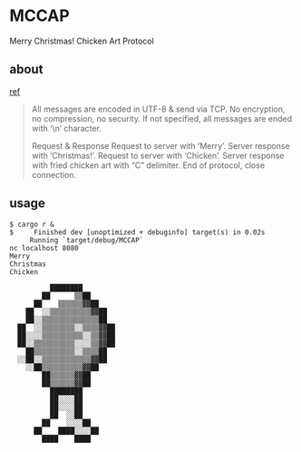 # MCCAP
Merry Christmas! Chicken Art Protocol

## about
[ref](https://pages.d-sato.net/2023/12/13/post.html)

> All messages are encoded in UTF-8 & send via TCP. No encryption, no compression, no security. If not specified, all messages are ended with ‘\n’ character.
> 
> Request & Response Request to server with ‘Merry’. Server response with ‘Christmas!’. Request to server with ‘Chicken’. Server response with fried chicken art with “C” delimiter. End of protocol, close connection.


## usage

```
$ cargo r &
$     Finished dev [unoptimized + debuginfo] target(s) in 0.02s
     Running `target/debug/MCCAP`
nc localhost 8080
Merry
Christmas
Chicken

          ████████
        ██      ▒▒██
      ██    ▒▒▒▒▒▒▓▓██
    ██  ░░▒▒▒▒▒▒▒▒▒▒▓▓██
    ██░░▒▒▒▒▒▒▒▒▒▒▒▒▒▒██
  ██  ░░▒▒▒▒▒▒▒▒░░▒▒▒▒▓▓██
  ██░░░░▒▒▒▒▒▒▒▒▒▒░░▒▒▓▓██
  ██░░▒▒▒▒▒▒▒▒▒▒░░░░▒▒▓▓██
    ██▒▒▒▒▒▒▒▒▒▒░░▒▒▒▒██
  ░░██░░▒▒▒▒▒▒▒▒▒▒▒▒▓▓██
    ░░██▒▒▒▒▒▒▒▒▒▒▓▓██
        ██▒▒▒▒▒▒▓▓██
        ██▒▒▒▒▒▒▓▓██
          ████████
          ██░░░░██
          ██░░░░██
          ██  ░░██
        ██    ░░░░██
      ██    ████░░░░██
        ████    ████
```
